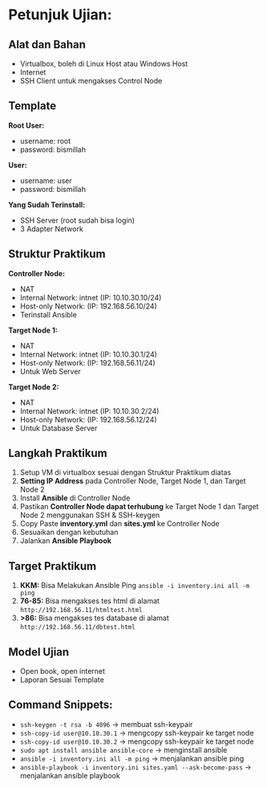 # Petunjuk Ujian:

## Alat dan Bahan
- Virtualbox, boleh di Linux Host atau Windows Host
- Internet
- SSH Client untuk mengakses Control Node

## Template
**Root User:**
- username: root
- password: bismillah

**User:**
- username: user
- password: bismillah

**Yang Sudah Terinstall:**
- SSH Server (root sudah bisa login)
- 3 Adapter Network

## Struktur Praktikum
**Controller Node:**
- NAT
- Internal Network: intnet (IP: 10.10.30.10/24)
- Host-only Network: (IP: 192.168.56.10/24)
- Terinstall Ansible

**Target Node 1:**
- NAT
- Internal Network: intnet (IP: 10.10.30.1/24)
- Host-only Network: (IP: 192.168.56.11/24)
- Untuk Web Server

**Target Node 2:**
- NAT
- Internal Network: intnet (IP: 10.10.30.2/24)
- Host-only Network: (IP: 192.168.56.12/24)
- Untuk Database Server

## Langkah Praktikum
1. Setup VM di virtualbox sesuai dengan Struktur Praktikum diatas
2. **Setting IP Address** pada Controller Node, Target Node 1, dan Target Node 2
3. Install **Ansible** di Controller Node
4. Pastikan **Controller Node dapat terhubung** ke Target Node 1 dan Target Node 2 menggunakan SSH & SSH-keygen
5. Copy Paste **inventory.yml** dan **sites.yml** ke Controller Node
6. Sesuaikan dengan kebutuhan
7. Jalankan **Ansible Playbook**

## Target Praktikum
1. **KKM:** Bisa Melakukan Ansible Ping `ansible -i inventory.ini all -m ping`
2. **76-85:** Bisa mengakses tes html di alamat `http://192.168.56.11/htmltest.html`
3. **>86:** Bisa mengakses tes database di alamat `http://192.168.56.11/dbtest.html`

## Model Ujian
- Open book, open internet
- Laporan Sesuai Template

## Command Snippets:
- `ssh-keygen -t rsa -b 4096` -> membuat ssh-keypair
- `ssh-copy-id user@10.10.30.1` -> mengcopy ssh-keypair ke target node
- `ssh-copy-id user@10.10.30.2` -> mengcopy ssh-keypair ke target node
- `sudo apt install ansible ansible-core` -> menginstall ansible
- `ansible -i inventory.ini all -m ping` -> menjalankan ansible ping
- `ansible-playbook -i inventory.ini sites.yaml --ask-become-pass` -> menjalankan ansible playbook
